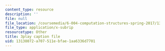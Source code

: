 ```yaml
---
content_type: resource
description: ''
file: null
file_location: /coursemedia/6-004-computation-structures-spring-2017/13138072a707511ebfae1aa6336d7701_6mS1BHgm4u8.vtt
file_type: application/x-subrip
resourcetype: Other
title: 3play caption file
uid: 13138072-a707-511e-bfae-1aa6336d7701
---
```

